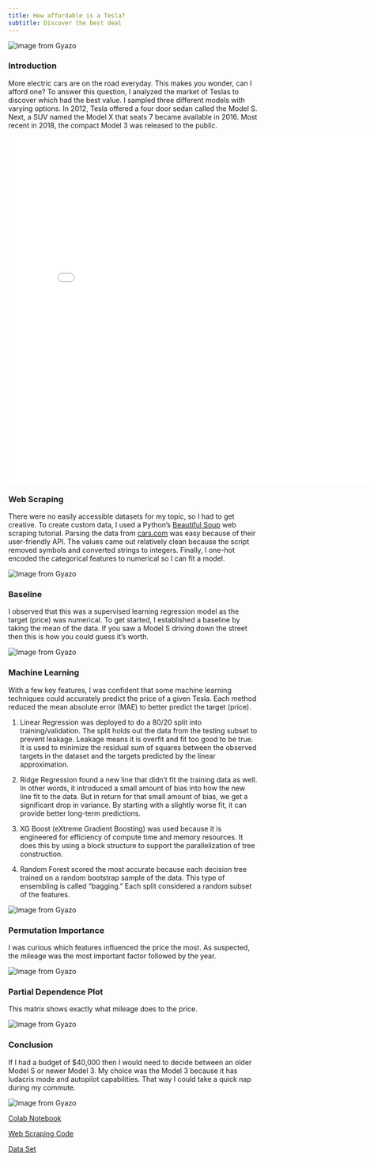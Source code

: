 ```yaml
---
title: How affordable is a Tesla?
subtitle: Discover the best deal
---
```


![Image from Gyazo](https://i.gyazo.com/b4909ddda901d11611d1a12de6aef764.jpg)

### Introduction

More electric cars are on the road everyday. This makes you wonder, can I afford one?  To answer this question, I analyzed the market of Teslas to discover which had the best value. I sampled three different models with varying options. In 2012, Tesla offered a four door sedan called the Model S. Next, a SUV named the Model X that seats 7 became available in 2016. Most recent in 2018, the compact Model 3 was released to the public.

<iframe width="800" height="700" frameborder="0" scrolling="no" src="//plotly.com/~egrinalds/32.embed"></iframe>

### Web Scraping

There were no easily accessible datasets for my topic, so I had to get creative. To create custom data, I used a Python’s [Beautiful Soup](https://www.youtube.com/watch?v=ng2o98k983k&t=2467s) web scraping tutorial. Parsing the data from [cars.com](https://www.cars.com/for-sale/searchresults.action/?mdId=21655&mkId=28263&page=1&perPage=100&searchSource=PAGINATION&sort=relevance&stkTypId=28881&zc=99019) was easy because of their user-friendly API. The values came out relatively clean because the script removed symbols and converted strings to integers. Finally, I one-hot encoded the categorical features to numerical so I can fit a model.  

![Image from Gyazo](https://i.gyazo.com/5c96a8248dadb4d218ae1474bde1fa9f.png)

### Baseline
I observed that this was a supervised learning regression model as the target (price) was numerical. To get started, I established a baseline by taking the mean of the data. If you saw a Model S driving down the street then this is how you could guess it’s worth.

![Image from Gyazo](https://i.gyazo.com/a9d6aba437279f6b29882c3bc5e74608.png)

### Machine Learning

With a few key features, I was confident that some machine learning techniques could accurately predict the price of a given Tesla. Each method reduced the mean absolute error (MAE) to better predict the target (price). 

1. Linear Regression was deployed to do a 80/20 split into training/validation. The split holds out the data from the testing subset to prevent leakage. Leakage means it is overfit and fit too good to be true. It is used to minimize the residual sum of squares between the observed targets in the dataset and the targets predicted by the linear approximation.

2. Ridge Regression found a new line that didn’t fit the training data as well. In other words, it introduced a small amount of bias into how the new line fit to the data. But in return for that small amount of bias, we get a significant drop in variance. By starting with a slightly worse fit, it can provide better long-term predictions.

3. XG Boost (eXtreme Gradient Boosting) was used because it is engineered for efficiency of compute time and memory resources. It does this by using a block structure to support the parallelization of tree construction.

4. Random Forest scored the most accurate because each decision tree trained on a random bootstrap sample of the data. This type of ensembling is called “bagging.” Each split considered a random subset of the features.

![Image from Gyazo](https://i.gyazo.com/f3ee8c2dcd6e3dcaf41e9a3de8d948ac.png)

### Permutation Importance

I was curious which features influenced the price the most. As suspected, the mileage was the most important factor followed by the year.

![Image from Gyazo](https://i.gyazo.com/3ce5164b68f8a7864d0645a986c62954.png)

### Partial Dependence Plot

This matrix shows exactly what mileage does to the price. 

![Image from Gyazo](https://i.gyazo.com/c5f3c819170b7f2144eecb542324bdf8.png)


### Conclusion

If I had a budget of $40,000 then I would need to decide between an older Model S or newer Model 3. My choice was the Model 3 because it has ludacris mode and autopilot capabilities. That way I could take a quick nap during my commute.

![Image from Gyazo](https://i.gyazo.com/be548460e96f4774c1e65d649c09bcf4.jpg)

[Colab Notebook](https://colab.research.google.com/drive/1GBMrzD-7a66qA1hyg04GklvLMVqTLDiY?usp=sharing)

[Web Scraping Code](https://github.com/evan-grinalds/Unit-2-Build-Tesla/blob/master/webscrap.py)

[Data Set](https://github.com/evan-grinalds/Unit-2-Build/blob/master/data/models3x.csv)
